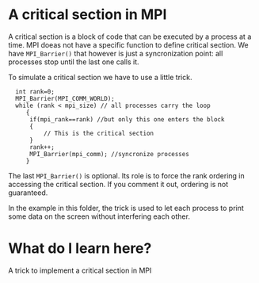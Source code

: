# A critical section in MPI #
A critical section is a block of code that can be executed by a process at a time. MPI doeas not have a specific function to define critical section. We have `MPI_Barrier()` that however is just a syncronization point: all processes stop until the last one calls it.

To simulate a critical section we have to use a little trick. 

```
  int rank=0;
  MPI_Barrier(MPI_COMM_WORLD);
  while (rank < mpi_size) // all processes carry the loop
     {
      if(mpi_rank==rank) //but only this one enters the block
      {
          // This is the critical section
      }
      rank++;
      MPI_Barrier(mpi_comm); //syncronize processes
     }
```

The last `MPI_Barrier()` is optional. Its role is to force the rank ordering in accessing the critical section. If you comment it out, ordering is not guaranteed. 

In the example in this folder, the trick is used to let each process to print some data on the screen without interfering each other.


# What do I learn here? #
A trick to implement a critical section in MPI